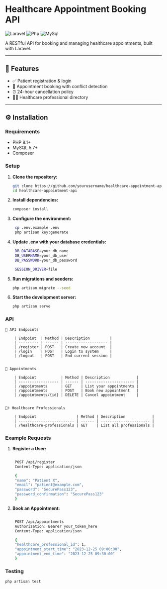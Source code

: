 # Healthcare Appointment Booking API

![Laravel](https://img.shields.io/badge/Laravel-FF2D20?style=for-the-badge&logo=laravel&logoColor=white)
![Php](https://img.shields.io/badge/PHP-777BB4?style=for-the-badge&logo=php&logoColor=white)
![MySql](https://img.shields.io/badge/MySQL-005C84?style=for-the-badge&logo=mysql&logoColor=white)


A RESTful API for booking and managing healthcare appointments, built with Laravel.

---

## 🚀 Features

- ✅ Patient registration & login
- 📅 Appointment booking with conflict detection
- ⏰ 24-hour cancellation policy
- 👨‍⚕️ Healthcare professional directory

---

## ⚙️ Installation

### Requirements

- PHP 8.1+
- MySQL 5.7+
- Composer

### Setup

1. **Clone the repository:**

   ```bash
   git clone https://github.com/yourusername/healthcare-appointment-api.git
   cd healthcare-appointment-api
2. **Install dependencies:**

   ```bash
   composer install
3. **Configure the environment:**

   ```bash
    cp .env.example .env
    php artisan key:generate
4. **Update .env with your database credentials:**

   ```bash
    DB_DATABASE=your_db_name
    DB_USERNAME=your_db_user
    DB_PASSWORD=your_db_password

    SESSION_DRIVER=file
5. **Run migrations and seeders:**

   ```bash
   php artisan migrate --seed
6. **Start the development server:**

   ```bash
   php artisan serve

### API

    📡 API Endpoints

        | Endpoint  | Method | Description         |
        | --------- | ------ | ------------------- |
        | /register | POST   | Create new account  |
        | /login    | POST   | Login to system     |
        | /logout   | POST   | End current session |


    📅 Appointments

        | Endpoint           | Method | Description            |
        | ------------------ | ------ | ---------------------- |
        | /appointments      | GET    | List your appointments |
        | /appointments      | POST   | Book new appointment   |
        | /appointments/{id} | DELETE | Cancel appointment     |


    👨‍⚕️ Healthcare Professionals

        | Endpoint                  | Method | Description            |
        | ------------------------- | ------ | ---------------------- |
        | /healthcare-professionals | GET    | List all professionals |

### Example Requests

1. **Register a User:**

   ```bash

    POST /api/register
    Content-Type: application/json

    {
    "name": "Patient X",
    "email": "patient@example.com",
    "password": "SecurePass123",
    "password_confirmation": "SecurePass123"
    }
2. **Book an Appointment:**

   ```bash

    POST /api/appointments
    Authorization: Bearer your_token_here
    Content-Type: application/json

    {
    "healthcare_professional_id": 1,
    "appointment_start_time": "2023-12-25 09:00:00",
    "appointment_end_time": "2023-12-25 09:30:00"
    }

### Testing

   ```bash
   php artisan test